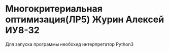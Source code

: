 # Многокритериальная оптимизация(ЛР5) Журин Алексей ИУ8-32

Для запуска программы необохид интерпретатор Python3
